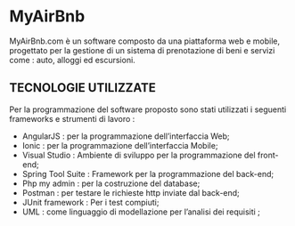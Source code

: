 # MyAirBnb

MyAirBnb.com è un software composto da una piattaforma web e mobile, progettato per la gestione di un sistema di prenotazione di beni e servizi come : auto, alloggi ed escursioni.

## TECNOLOGIE UTILIZZATE
Per la programmazione del software proposto sono stati utilizzati i seguenti frameworks e strumenti di lavoro :
- AngularJS : per la programmazione dell’interfaccia Web;
- Ionic : per la programmazione dell’interfaccia Mobile;
- Visual Studio : Ambiente di sviluppo per la programmazione del front-end;
- Spring Tool Suite : Framework per la programmazione del back-end;
- Php my admin : per la costruzione del database;
- Postman : per testare le richieste http inviate dal back-end;
- JUnit framework : Per i test compiuti;
- UML : come linguaggio di modellazione per l’analisi dei requisiti ;
